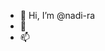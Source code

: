 - 👋 Hi, I’m @nadi-ra
- 🌱
- 📫 

<!---
nadi-ra/nadi-ra is a ✨ special ✨ repository because its `README.md` (this file) appears on your GitHub profile.
You can click the Preview link to take a look at your changes.
--->
